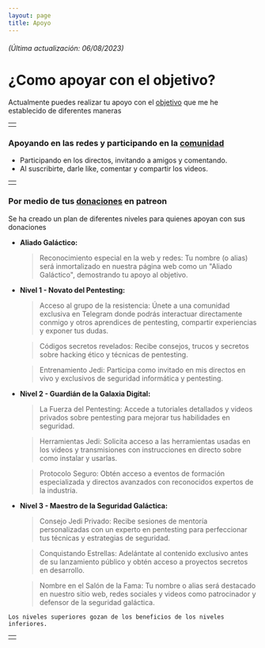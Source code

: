 ```yaml
---
layout: page
title: Apoyo
---
```

###### _(Última actualización: 06/08/2023)_

# ¿Como apoyar con el objetivo?

Actualmente puedes realizar tu apoyo con el [objetivo](/pages/objetivo) que me he establecido de diferentes maneras

|   |
|:--|
|   |

### Apoyando en las redes y participando en la [comunidad](/pages/comunidad)
- Participando en los directos, invitando a amigos y comentando.
- Al suscribirte, darle like, comentar y compartir los videos.

|   |
|:--|
|   |

### Por medio de tus [donaciones](https://www.patreon.com/4k4m1m3) en patreon

Se ha creado un plan de diferentes niveles para quienes apoyan con sus donaciones

- **Aliado Galáctico:**
    > Reconocimiento especial en la web y redes: Tu nombre (o alias) será inmortalizado en nuestra página web como un "Aliado Galáctico", demostrando tu apoyo al objetivo.

- **Nivel 1 - Novato del Pentesting:**
    > Acceso al grupo de la resistencia: Únete a una comunidad exclusiva en Telegram donde podrás interactuar directamente conmigo y otros aprendices de pentesting, compartir experiencias y exponer tus dudas.

    > Códigos secretos revelados: Recibe consejos, trucos y secretos sobre hacking ético y técnicas de pentesting.

    > Entrenamiento Jedi: Participa como invitado en mis directos en vivo y exclusivos de seguridad informática y pentesting.

- **Nivel 2 - Guardián de la Galaxia Digital:**
    > La Fuerza del Pentesting: Accede a tutoriales detallados y videos privados sobre pentesting para mejorar tus habilidades en seguridad.

    > Herramientas Jedi: Solicita acceso a las herramientas usadas en los videos y transmisiones con instrucciones en directo sobre como instalar y usarlas.

    > Protocolo Seguro: Obtén acceso a eventos de formación especializada y directos avanzados con reconocidos expertos de la industria.

- **Nivel 3 - Maestro de la Seguridad Galáctica:**
    >  Consejo Jedi Privado: Recibe sesiones de mentoría personalizadas con un experto en pentesting para perfeccionar tus técnicas y estrategias de seguridad.

    > Conquistando Estrellas: Adelántate al contenido exclusivo antes de su lanzamiento público y obtén acceso a proyectos secretos en desarrollo.

    > Nombre en el Salón de la Fama: Tu nombre o alias será destacado en nuestro sitio web, redes sociales y videos como patrocinador y defensor de la seguridad galáctica.

```
Los niveles superiores gozan de los beneficios de los niveles inferiores.
```



|   |
|:--|
|   |


